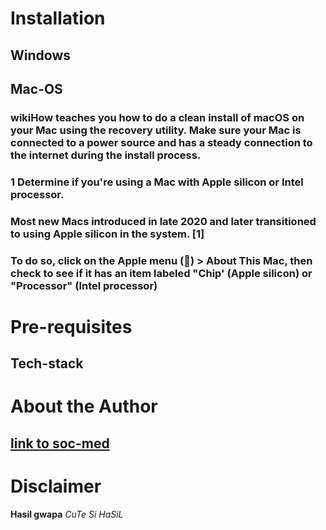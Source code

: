 # Installation
  ## Windows
  
  ## Mac-OS
  ### wikiHow teaches you how to do a clean install of macOS on your Mac using the recovery utility. Make sure your Mac is connected to a power source and has a steady connection to the internet during the install process.
  ### **1 Determine if you're using a Mac with Apple silicon or Intel processor.**
  ### Most new Macs introduced in late 2020 and later transitioned to using Apple silicon in the system. [1] 
  ### To do so, click on the Apple menu () > About This Mac, then check to see if it has an item labeled "Chip' (Apple silicon) or "Processor" (Intel processor)

# Pre-requisites
  ## Tech-stack
  

# About the Author
  ## 
  ## [link to soc-med](https://www.facebook.com/hazelanne.barcelona.50?mibextid=LQQJ4d)

# Disclaimer
  **Hasil gwapa**
  _CuTe Si HaSiL_

  
